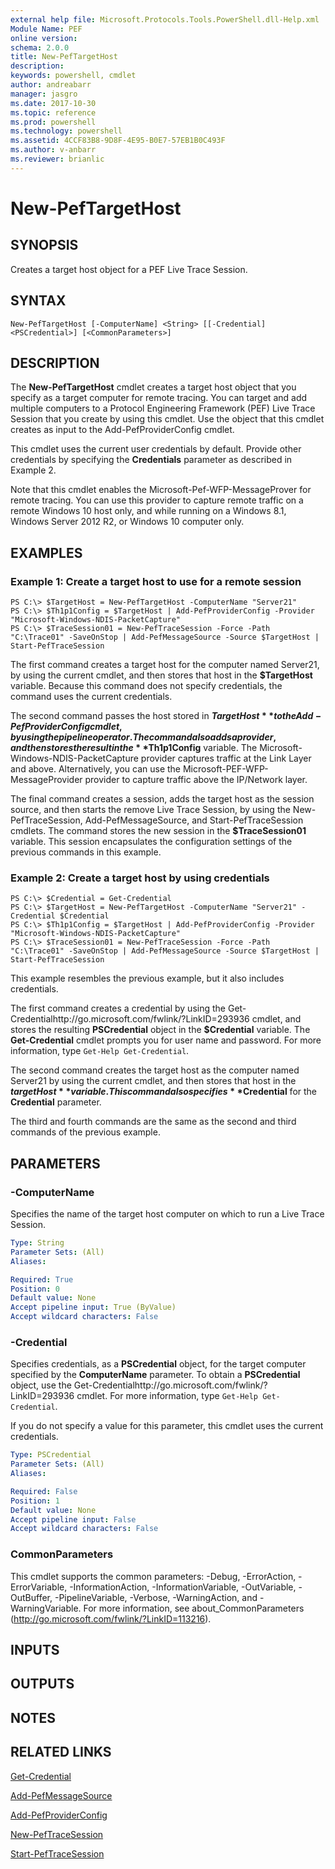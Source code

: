 ```yaml
---
external help file: Microsoft.Protocols.Tools.PowerShell.dll-Help.xml
Module Name: PEF
online version: 
schema: 2.0.0
title: New-PefTargetHost
description: 
keywords: powershell, cmdlet
author: andreabarr
manager: jasgro
ms.date: 2017-10-30
ms.topic: reference
ms.prod: powershell
ms.technology: powershell
ms.assetid: 4CCF83B8-9D8F-4E95-B0E7-57EB1B0C493F
ms.author: v-anbarr
ms.reviewer: brianlic
---
```


# New-PefTargetHost

## SYNOPSIS
Creates a target host object for a PEF Live Trace Session.

## SYNTAX

```
New-PefTargetHost [-ComputerName] <String> [[-Credential] <PSCredential>] [<CommonParameters>]
```

## DESCRIPTION
The **New-PefTargetHost** cmdlet creates a target host object that you specify as a target computer for remote tracing.
You can target and add multiple computers to a Protocol Engineering Framework (PEF) Live Trace Session that you create by using this cmdlet.
Use the object that this cmdlet creates as input to the Add-PefProviderConfig cmdlet.

This cmdlet uses the current user credentials by default.
Provide other credentials by specifying the **Credentials** parameter as described in Example 2.

Note that this cmdlet enables the Microsoft-Pef-WFP-MessageProver for remote tracing.
You can use this provider to capture remote traffic on a remote Windows 10 host only, and while running on a Windows 8.1, Windows Server 2012 R2, or Windows 10 computer only.

## EXAMPLES

### Example 1: Create a target host to use for a remote session
```
PS C:\> $TargetHost = New-PefTargetHost -ComputerName "Server21"
PS C:\> $Th1p1Config = $TargetHost | Add-PefProviderConfig -Provider "Microsoft-Windows-NDIS-PacketCapture"
PS C:\> $TraceSession01 = New-PefTraceSession -Force -Path "C:\Trace01" -SaveOnStop | Add-PefMessageSource -Source $TargetHost | Start-PefTraceSession
```

The first command creates a target host for the computer named Server21, by using the current cmdlet, and then stores that host in the **$TargetHost** variable.
Because this command does not specify credentials, the command uses the current credentials.

The second command passes the host stored in **$TargetHost** to the Add-PefProviderConfig cmdlet, by using the pipeline operator.
The command also adds a provider, and then stores the result in the **$Th1p1Config** variable.
The Microsoft-Windows-NDIS-PacketCapture provider captures traffic at the Link Layer and above.
Alternatively, you can use the Microsoft-PEF-WFP-MessageProvider provider to capture traffic above the IP/Network layer.

The final command creates a session, adds the target host as the session source, and then starts the remove Live Trace Session, by using the New-PefTraceSession, Add-PefMessageSource, and Start-PefTraceSession cmdlets.
The command stores the new session in the **$TraceSession01** variable.
This session encapsulates the configuration settings of the previous commands in this example.

### Example 2: Create a target host by using credentials
```
PS C:\> $Credential = Get-Credential
PS C:\> $TargetHost = New-PefTargetHost -ComputerName "Server21" -Credential $Credential
PS C:\> $Th1p1Config = $TargetHost | Add-PefProviderConfig -Provider "Microsoft-Windows-NDIS-PacketCapture"
PS C:\> $TraceSession01 = New-PefTraceSession -Force -Path "C:\Trace01" -SaveOnStop | Add-PefMessageSource -Source $TargetHost | Start-PefTraceSession
```

This example resembles the previous example, but it also includes credentials.

The first command creates a credential by using the Get-Credentialhttp://go.microsoft.com/fwlink/?LinkID=293936 cmdlet, and stores the resulting **PSCredential** object in the **$Credential** variable.
The **Get-Credential** cmdlet prompts you for user name and password.
For more information, type `Get-Help Get-Credential`.

The second command creates the target host as the computer named Server21 by using the current cmdlet, and then stores that host in the **$targetHost** variable.
This command also specifies **$Credential** for the **Credential** parameter.

The third and fourth commands are the same as the second and third commands of the previous example.

## PARAMETERS

### -ComputerName
Specifies the name of the target host computer on which to run a Live Trace Session.

```yaml
Type: String
Parameter Sets: (All)
Aliases: 

Required: True
Position: 0
Default value: None
Accept pipeline input: True (ByValue)
Accept wildcard characters: False
```

### -Credential
Specifies credentials, as a **PSCredential** object, for the target computer specified by the **ComputerName** parameter.
To obtain a **PSCredential** object, use the Get-Credentialhttp://go.microsoft.com/fwlink/?LinkID=293936 cmdlet.
For more information, type `Get-Help Get-Credential`.

If you do not specify a value for this parameter, this cmdlet uses the current credentials.

```yaml
Type: PSCredential
Parameter Sets: (All)
Aliases: 

Required: False
Position: 1
Default value: None
Accept pipeline input: False
Accept wildcard characters: False
```

### CommonParameters
This cmdlet supports the common parameters: -Debug, -ErrorAction, -ErrorVariable, -InformationAction, -InformationVariable, -OutVariable, -OutBuffer, -PipelineVariable, -Verbose, -WarningAction, and -WarningVariable. For more information, see about_CommonParameters (http://go.microsoft.com/fwlink/?LinkID=113216).

## INPUTS

## OUTPUTS

## NOTES

## RELATED LINKS

[Get-Credential](http://go.microsoft.com/fwlink/?LinkID=293936)

[Add-PefMessageSource](./Add-PefMessageSource.md)

[Add-PefProviderConfig](./Add-PefProviderConfig.md)

[New-PefTraceSession](./New-PefTraceSession.md)

[Start-PefTraceSession](./Start-PefTraceSession.md)

